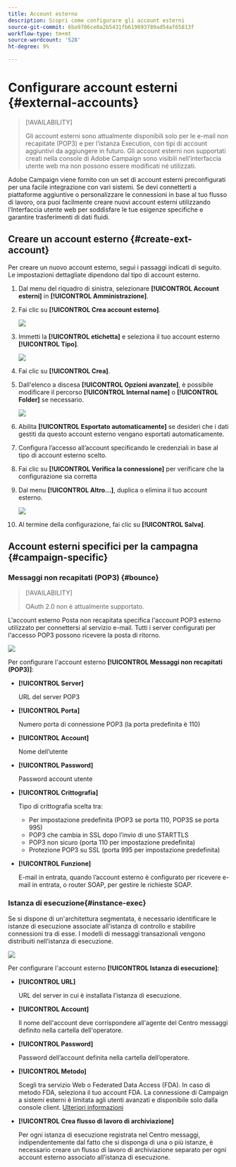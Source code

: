 ```yaml
---
title: Account esterno
description: Scopri come configurare gli account esterni
source-git-commit: 6ba9706ce0a2b5431fb619093789ad54af65813f
workflow-type: tm+mt
source-wordcount: '528'
ht-degree: 9%

---
```


# Configurare account esterni {#external-accounts}

>[!AVAILABILITY]
>
> Gli account esterni sono attualmente disponibili solo per le e-mail non recapitate (POP3) e per l’istanza Execution, con tipi di account aggiuntivi da aggiungere in futuro.
> Gli account esterni non supportati creati nella console di Adobe Campaign sono visibili nell’interfaccia utente web ma non possono essere modificati né utilizzati.

Adobe Campaign viene fornito con un set di account esterni preconfigurati per una facile integrazione con vari sistemi. Se devi connetterti a piattaforme aggiuntive o personalizzare le connessioni in base al tuo flusso di lavoro, ora puoi facilmente creare nuovi account esterni utilizzando l’Interfaccia utente web per soddisfare le tue esigenze specifiche e garantire trasferimenti di dati fluidi.

## Creare un account esterno {#create-ext-account}

Per creare un nuovo account esterno, segui i passaggi indicati di seguito. Le impostazioni dettagliate dipendono dal tipo di account esterno.

1. Dal menu del riquadro di sinistra, selezionare **[!UICONTROL Account esterni]** in **[!UICONTROL Amministrazione]**.

1. Fai clic su **[!UICONTROL Crea account esterno]**.

   ![](assets/external_account_create_1.png)

1. Immetti la **[!UICONTROL etichetta]** e seleziona il tuo account esterno **[!UICONTROL Tipo]**.

   ![](assets/external_account_create_2.png)

1. Fai clic su **[!UICONTROL Crea]**.

1. Dall&#39;elenco a discesa **[!UICONTROL Opzioni avanzate]**, è possibile modificare il percorso **[!UICONTROL Internal name]** o **[!UICONTROL Folder]** se necessario.

   ![](assets/external_account_create_3.png)

1. Abilita **[!UICONTROL Esportato automaticamente]** se desideri che i dati gestiti da questo account esterno vengano esportati automaticamente.

1. Configura l’accesso all’account specificando le credenziali in base al tipo di account esterno scelto.

1. Fai clic su **[!UICONTROL Verifica la connessione]** per verificare che la configurazione sia corretta

1. Dal menu **[!UICONTROL Altro...]**, duplica o elimina il tuo account esterno.

   ![](assets/external_account_create_4.png)

1. Al termine della configurazione, fai clic su **[!UICONTROL Salva]**.

## Account esterni specifici per la campagna {#campaign-specific}

### Messaggi non recapitati (POP3) {#bounce}

>[!AVAILABILITY]
>
> OAuth 2.0 non è attualmente supportato.

L&#39;account esterno Posta non recapitata specifica l&#39;account POP3 esterno utilizzato per connettersi al servizio e-mail. Tutti i server configurati per l&#39;accesso POP3 possono ricevere la posta di ritorno.

![](assets/external_account_bounce.png)

Per configurare l&#39;account esterno **[!UICONTROL Messaggi non recapitati (POP3)]**:

* **[!UICONTROL Server]**

  URL del server POP3

* **[!UICONTROL Porta]**

  Numero porta di connessione POP3 (la porta predefinita è 110)

* **[!UICONTROL Account]**

  Nome dell’utente

* **[!UICONTROL Password]**

  Password account utente

* **[!UICONTROL Crittografia]**

  Tipo di crittografia scelta tra:

   * Per impostazione predefinita (POP3 se porta 110, POP3S se porta 995)
   * POP3 che cambia in SSL dopo l’invio di uno STARTTLS
   * POP3 non sicuro (porta 110 per impostazione predefinita)
   * Protezione POP3 su SSL (porta 995 per impostazione predefinita)

* **[!UICONTROL Funzione]**

  E-mail in entrata, quando l’account esterno è configurato per ricevere e-mail in entrata, o router SOAP, per gestire le richieste SOAP.

### Istanza di esecuzione{#instance-exec}

Se si dispone di un&#39;architettura segmentata, è necessario identificare le istanze di esecuzione associate all&#39;istanza di controllo e stabilire connessioni tra di esse. I modelli di messaggi transazionali vengono distribuiti nell’istanza di esecuzione.

![](assets/external_account_exec.png)

Per configurare l&#39;account esterno **[!UICONTROL Istanza di esecuzione]**:

* **[!UICONTROL URL]**

  URL del server in cui è installata l’istanza di esecuzione.

* **[!UICONTROL Account]**

  Il nome dell&#39;account deve corrispondere all&#39;agente del Centro messaggi definito nella cartella dell&#39;operatore.

* **[!UICONTROL Password]**

  Password dell’account definita nella cartella dell’operatore.

* **[!UICONTROL Metodo]**

  Scegli tra servizio Web o Federated Data Access (FDA).
In caso di metodo FDA, seleziona il tuo account FDA. La connessione di Campaign a sistemi esterni è limitata agli utenti avanzati e disponibile solo dalla console client. [Ulteriori informazioni](https://experienceleague.adobe.com/en/docs/campaign/campaign-v8/connect/fda#_blank)

* **[!UICONTROL Crea flusso di lavoro di archiviazione]**

  Per ogni istanza di esecuzione registrata nel Centro messaggi, indipendentemente dal fatto che si disponga di una o più istanze, è necessario creare un flusso di lavoro di archiviazione separato per ogni account esterno associato all’istanza di esecuzione.

